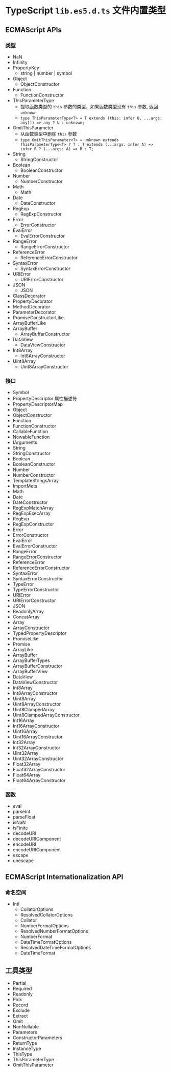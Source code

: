 # TypeScript `lib.es5.d.ts` 文件内置类型

## ECMAScript APIs

### 类型

+ NaN
+ Infinity
+ PropertyKey
  + string | number | symbol
+ Object
  + ObjectConstructor
+ Function
  + FunctionConstructor
+ ThisParameterType
  + 提取函数类型的 `this` 参数的类型，如果函数类型没有 `this` 参数, 返回 `unknown`
  + `type ThisParameterType<T> = T extends (this: infer U, ...args: any[]) => any ? U : unknown;`
+ OmitThisParameter
  + 从函数类型中删除 `this` 参数
  + `type OmitThisParameter<T> = unknown extends ThisParameterType<T> ? T : T extends (...args: infer A) => infer R ? (...args: A) => R : T;`
+ String
  + StringConstructor
+ Boolean
  + BooleanConstructor
+ Number
  + NumberConstructor
+ Math
  + Math
+ Date
  + DateConstructor
+ RegExp
  + RegExpConstructor
+ Error
  + ErrorConstructor
+ EvalError
  + EvalErrorConstructor
+ RangeError
  + RangeErrorConstructor
+ ReferenceError
  + ReferenceErrorConstructor
+ SyntaxError
  + SyntaxErrorConstructor
+ URIError
  + URIErrorConstructor
+ JSON
  + JSON
+ ClassDecorator
+ PropertyDecorator
+ MethodDecorator
+ ParameterDecorator
+ PromiseConstructorLike
+ ArrayBufferLike
+ ArrayBuffer
  + ArrayBufferConstructor
+ DataView
  + DataViewConstructor
+ Int8Array
  + Int8ArrayConstructor
+ Uint8Array
  + Uint8ArrayConstructor

### 接口

+ Symbol
+ PropertyDescriptor 属性描述符
+ PropertyDescriptorMap
+ Object
+ ObjectConstructor
+ Function
+ FunctionConstructor
+ CallableFunction
+ NewableFunction
+ IArguments
+ String
+ StringConstructor
+ Boolean
+ BooleanConstructor
+ Number
+ NumberConstructor
+ TemplateStringsArray
+ ImportMeta
+ Math
+ Date
+ DateConstructor
+ RegExpMatchArray
+ RegExpExecArray
+ RegExp
+ RegExpConstructor
+ Error
+ ErrorConstructor
+ EvalError
+ EvalErrorConstructor
+ RangeError
+ RangeErrorConstructor
+ ReferenceError
+ ReferenceErrorConstructor
+ SyntaxError
+ SyntaxErrorConstructor
+ TypeError
+ TypeErrorConstructor
+ URIError
+ URIErrorConstructor
+ JSON
+ ReadonlyArray
+ ConcatArray
+ Array
+ ArrayConstructor
+ TypedPropertyDescriptor
+ PromiseLike
+ Promise
+ ArrayLike
+ ArrayBuffer
+ ArrayBufferTypes
+ ArrayBufferConstructor
+ ArrayBufferView
+ DataView
+ DataViewConstructor
+ Int8Array
+ Int8ArrayConstructor
+ Uint8Array
+ Uint8ArrayConstructor
+ Uint8ClampedArray
+ Uint8ClampedArrayConstructor
+ Int16Array
+ Int16ArrayConstructor
+ Uint16Array
+ Uint16ArrayConstructor
+ Int32Array
+ Int32ArrayConstructor
+ Uint32Array
+ Uint32ArrayConstructor
+ Float32Array
+ Float32ArrayConstructor
+ Float64Array
+ Float64ArrayConstructor

### 函数

+ eval
+ parseInt
+ parseFloat
+ isNaN
+ isFinite
+ decodeURI
+ decodeURIComponent
+ encodeURI
+ encodeURIComponent
+ escape
+ unescape

## ECMAScript Internationalization API

### 命名空间

+ Intl
  + CollatorOptions
  + ResolvedCollatorOptions
  + Collator
  + NumberFormatOptions
  + ResolvedNumberFormatOptions
  + NumberFormat
  + DateTimeFormatOptions
  + ResolvedDateTimeFormatOptions
  + DateTimeFormat

## 工具类型

+ Partial
+ Required
+ Readonly
+ Pick
+ Record
+ Exclude
+ Extract
+ Omit
+ NonNullable
+ Parameters
+ ConstructorParameters
+ ReturnType
+ InstanceType
+ ThisType
+ ThisParameterType
+ OmitThisParameter
